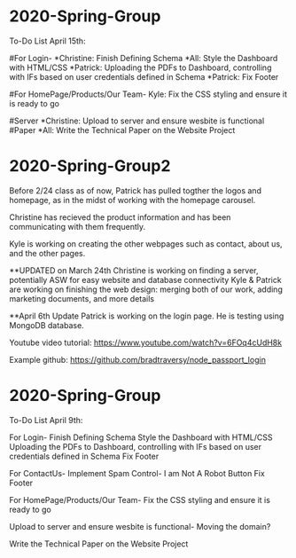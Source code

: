 # 2020-Spring-Group
To-Do List April 15th: 

#For Login- 
 *Christine: Finish Defining Schema
 *All: Style the Dashboard with HTML/CSS 
 *Patrick: Uploading the PDFs to Dashboard, controlling with IFs based on user credentials defined in Schema 
 *Patrick: Fix Footer 
 
 #For HomePage/Products/Our Team- 
 Kyle: Fix the CSS styling and ensure it is ready to go 
 
 #Server
 *Christine: Upload to server and ensure wesbite is functional
 #Paper 
 *All: Write the Technical Paper on the Website Project 





# 2020-Spring-Group2

Before 2/24 class as of now, Patrick has pulled togther the logos and homepage, as in the midst of working with the homepage carousel.

Christine has recieved the product information and has been communicating with them frequently.

Kyle is working on creating the other webpages such as contact, about us, and the other pages.

**UPDATED on March 24th 
Christine is working on finding a server, potentially ASW for easy website and database connectivity 
Kyle & Patrick are working on finishing the web design: merging both of our work, adding marketing documents, and more details 

**April 6th Update
Patrick is working on the login page. He is testing using MongoDB database. 

Youtube video tutorial: https://www.youtube.com/watch?v=6FOq4cUdH8k

Example github: https://github.com/bradtraversy/node_passport_login


# 2020-Spring-Group
To-Do List April 9th: 

For Login- 
 Finish Defining Schema
 Style the Dashboard with HTML/CSS 
 Uploading the PDFs to Dashboard, controlling with IFs based on user credentials defined in Schema 
 Fix Footer 
 
 For ContactUs-
 Implement Spam Control- I am Not A Robot Button
 Fix Footer
 
 For HomePage/Products/Our Team- 
 Fix the CSS styling and ensure it is ready to go 
 
 Upload to server and ensure wesbite is functional- Moving the domain?
 
 Write the Technical Paper on the Website Project 

